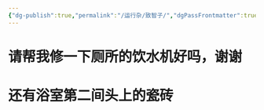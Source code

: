 ```yaml
---
{"dg-publish":true,"permalink":"/运行杂/致智子/","dgPassFrontmatter":true,"created":"2024-09-18T19:32:11.411+08:00","updated":"2024-10-26T11:31:37.823+08:00"}
---
```






# 请帮我修一下厕所的饮水机好吗，谢谢
# 还有浴室第二间头上的瓷砖
